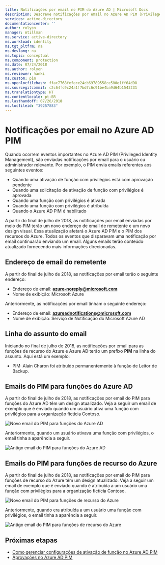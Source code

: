 ```yaml
---
title: Notificações por email no PIM do Azure AD | Microsoft Docs
description: Descreve notificações por email no Azure AD PIM (Privileged Identity Management)
services: active-directory
documentationcenter: ''
author: rolyon
manager: mtillman
ms.service: active-directory
ms.workload: identity
ms.tgt_pltfrm: na
ms.devlang: na
ms.topic: conceptual
ms.component: protection
ms.date: 07/24/2018
ms.author: rolyon
ms.reviewer: hanki
ms.custom: pim
ms.openlocfilehash: ffac7768fefece24cb69789558ce500e1ff64d98
ms.sourcegitcommit: c2c64fc9c24a1f7bd7c6c91be4ba9d64b1543231
ms.translationtype: HT
ms.contentlocale: pt-BR
ms.lasthandoff: 07/26/2018
ms.locfileid: "39257883"
---
```

# <a name="email-notifications-in-azure-ad-pim"></a>Notificações por email no Azure AD PIM

Quando ocorrem eventos importantes no Azure AD PIM (Privileged Identity Management), são enviadas notificações por email para o usuário ou administrador relevante. Por exemplo, o PIM envia emails referentes aos seguintes eventos:

- Quando uma ativação de função com privilégios está com aprovação pendente
- Quando uma solicitação de ativação de função com privilégios é aprovada
- Quando uma função com privilégios é ativada
- Quando uma função com privilégios é atribuída
- Quando o Azure AD PIM é habilitado

A partir do final de julho de 2018, as notificações por email enviadas por meio do PIM terão um novo endereço de email de remetente e um novo design visual. Essa atualização afetará o Azure AD PIM e o PIM dos recursos do Azure. Todos os eventos que disparavam uma notificação por email continuarão enviando um email. Alguns emails terão conteúdo atualizado fornecendo mais informações direcionadas.

## <a name="sender-email-address"></a>Endereço de email do remetente

A partir do final de julho de 2018, as notificações por email terão o seguinte endereço:

- Endereço de email:  **azure-noreply@microsoft.com**
- Nome de exibição: Microsoft Azure

Anteriormente, as notificações por email tinham o seguinte endereço:

- Endereço de email:  **azureadnotifications@microsoft.com**
- Nome de exibição: Serviço de Notificação do Microsoft Azure AD

## <a name="email-subject-line"></a>Linha do assunto do email

Iniciando no final de julho de 2018, as notificações por email para as funções de recurso do Azure e Azure AD terão um prefixo **PIM** na linha do assunto. Aqui está um exemplo:

- PIM: Alain Charon foi atribuído permanentemente à função de Leitor de Backup.

## <a name="pim-emails-for-azure-ad-roles"></a>Emails do PIM para funções do Azure AD

A partir do final de julho de 2018, as notificações por email do PIM para funções do Azure AD têm um design atualizado. Veja a seguir um email de exemplo que é enviado quando um usuário ativa uma função com privilégios para a organização fictícia Contoso.

![Novo email do PIM para funções do Azure AD](./media/pim-email-notifications/email-directory-new.png)

Anteriormente, quando um usuário ativava uma função com privilégios, o email tinha a aparência a seguir.

![Antigo email do PIM para funções do Azure AD](./media/pim-email-notifications/email-directory-old.png)

## <a name="pim-emails-for-azure-resource-roles"></a>Emails do PIM para funções de recurso do Azure

A partir do final de julho de 2018, as notificações por email do PIM para funções de recurso do Azure têm um design atualizado. Veja a seguir um email de exemplo que é enviado quando é atribuída a um usuário uma função com privilégios para a organização fictícia Contoso.

![Novo email do PIM para funções de recurso do Azure](./media/pim-email-notifications/email-resources-new.png)

Anteriormente, quando era atribuída a um usuário uma função com privilégios, o email tinha a aparência a seguir.

![Antigo email do PIM para funções de recurso do Azure](./media/pim-email-notifications/email-resources-old.png)

## <a name="next-steps"></a>Próximas etapas

- [Como gerenciar configurações de ativação de função no Azure AD PIM](pim-how-to-change-default-settings.md)
- [Aprovações no Azure AD PIM](azure-ad-pim-approval-workflow.md)
